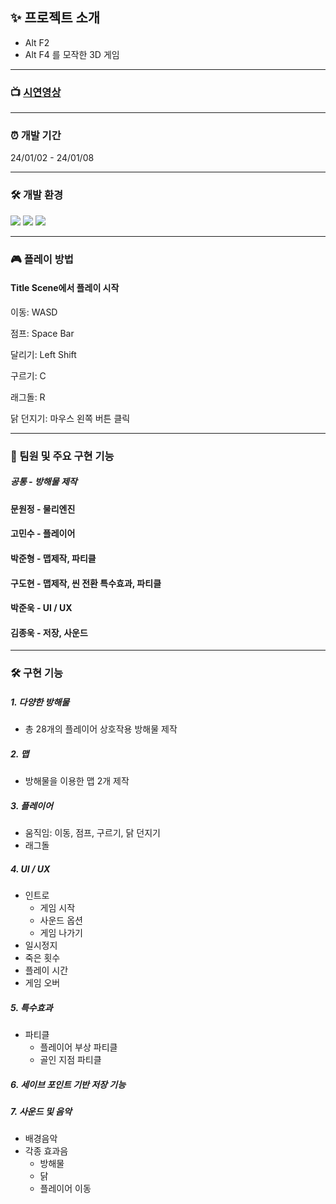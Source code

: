 ## ✨ 프로젝트 소개
- Alt F2
- Alt F4 를 모작한 3D 게임
***
### 📺 [시연영상](https://youtu.be/kYz_H29Gs0A?si=VTw6s8C0oh4zC3ss)
***
### ⏰ 개발 기간
24/01/02 - 24/01/08
***
### 🛠 개발 환경
<a><img src="https://img.shields.io/badge/csharp-512BD4?style=flat-square&logo=csharp&logoColor=white"/></a>
<a><img src="https://img.shields.io/badge/visualstudio-5C2D91?style=flat-square&logo=visualstudio&logoColor=white"/></a>
<a><img src="https://img.shields.io/badge/unity-000000?style=flat-square&logo=unity&logoColor=white"/></a>

***
### 🎮 플레이 방법

#### Title Scene에서 플레이 시작

이동: WASD

점프: Space Bar

달리기: Left Shift

구르기: C

래그돌: R

닭 던지기: 마우스 왼쪽 버튼 클릭

***
### 🤝 팀원 및 주요 구현 기능

##### 공통 - 방해물 제작

#### 문원정 - 물리엔진

#### 고민수 - 플레이어

#### 박준형 - 맵제작, 파티클

#### 구도현 - 맵제작, 씬 전환 특수효과, 파티클

#### 박준욱 - UI / UX

#### 김종욱 - 저장, 사운드

***
### 🛠 구현 기능

##### 1. 다양한 방해물
- 총 28개의 플레이어 상호작용 방해물 제작

##### 2. 맵
- 방해물을 이용한 맵 2개 제작

##### 3. 플레이어
- 움직임: 이동, 점프, 구르기, 닭 던지기
- 래그돌

##### 4. UI / UX
- 인트로
    - 게임 시작
    - 사운드 옵션
    - 게임 나가기
- 일시정지
- 죽은 횟수
- 플레이 시간
- 게임 오버

##### 5. 특수효과
- 파티클
  - 플레이어 부상 파티클
  - 골인 지점 파티클

##### 6. 세이브 포인트 기반 저장 기능

##### 7. 사운드 및 음악
- 배경음악
- 각종 효과음
  - 방해물
  - 닭
  - 플레이어 이동
